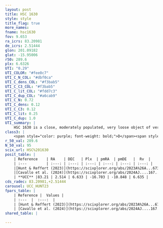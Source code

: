 ```yaml
---
layout: post
title: HSC 1630
style: style
title_flag: true
more_names: 
fname: hsc1630
fov: 9.653
ra_icrs: 83.20981
de_icrs: 2.51444
glon: 201.09182
glat: -15.95006
r50: 289.6
plx: 6.6326
UTI: "0.29"
UTI_COLOR: "#fee0c7"
UTI_C_N_COL: "#dbf0ca"
UTI_C_dens_COL: "#f3bab5"
UTI_C_C3_COL: "#f3bab5"
UTI_C_lit_COL: "#fdd7c3"
UTI_C_dup_COL: "#a6cab9"
UTI_C_N: 0.72
UTI_C_dens: 0.12
UTI_C_C3: 0.12
UTI_C_lit: 0.25
UTI_C_dup: 1.0
UTI_summary: |
    HSC 1630 is a close, moderately populated, very loose object of very low C3 quality. It was recently reported in the literature.
class3: |
    <span style="color: purple; font-weight: bold;">D</span><span style="color: red; font-weight: bold;">C</span>
r_50_val: 289.6
N_50_val: 95
scix_url: HSC%201630
posit_table: |
    | Reference    | RA    | DEC   | Plx  | pmRA  | pmDE   |  Rv  |
    | :---         | :---: | :---: | :---: | :---: | :---: | :---: |
    |[Hunt & Reffert (2023)](https://scixplorer.org/abs/2023A%26A...673A.114H) | 89.353 | 0.105 | 6.877 | -16.428 | -11.615 | 14.905 |
    |[Cavallo et al. (2024)](https://scixplorer.org/abs/2024AJ....167...12C) | 80.595 | 3.194 | 6.915 | -- | -- | -- |
    | **UCC** |83.21 | 2.514 | 6.633 | -16.703 | -10.848 | 6.635 | 
cds_radec: 83.20981,+2.51444
carousel: UCC_HUNT23
fpars_table: |
    | Reference |  Values |
    | :---  |  :---:  |
    | [Hunt & Reffert (2023)](https://scixplorer.org/abs/2023A%26A...673A.114H) | `AV50=0.077, diffAV50=0.526, MOD50=5.603, logAge50=8.22` |
    | [Cavallo et al. (2024)](https://scixplorer.org/abs/2024AJ....167...12C) | `AV50=0.63, dMod50=5.84, logAge50=7.99, [Fe/H]50=-0.06` |
shared_table: |
    
---
```

